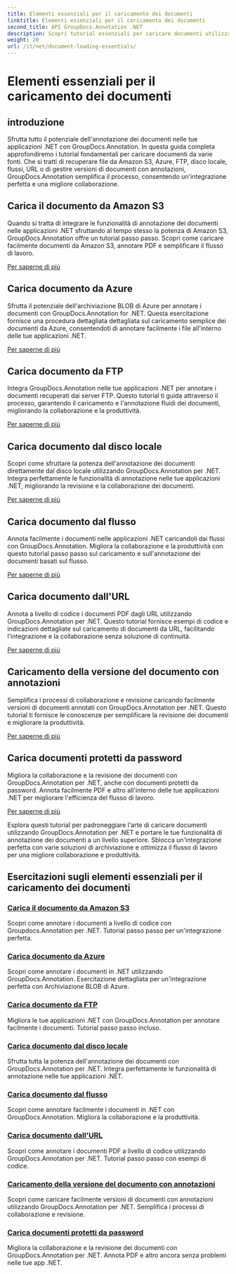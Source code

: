 ```yaml
---
title: Elementi essenziali per il caricamento dei documenti
linktitle: Elementi essenziali per il caricamento dei documenti
second_title: API GroupDocs.Annotation .NET
description: Scopri tutorial essenziali per caricare documenti utilizzando GroupDocs.Annotation .NET. Integrazione perfetta con Amazon S3, Azure, FTP, disco locale, flussi e altro ancora.
weight: 20
url: /it/net/document-loading-essentials/
---
```


# Elementi essenziali per il caricamento dei documenti

## introduzione

Sfrutta tutto il potenziale dell'annotazione dei documenti nelle tue applicazioni .NET con GroupDocs.Annotation. In questa guida completa approfondiremo i tutorial fondamentali per caricare documenti da varie fonti. Che si tratti di recuperare file da Amazon S3, Azure, FTP, disco locale, flussi, URL o di gestire versioni di documenti con annotazioni, GroupDocs.Annotation semplifica il processo, consentendo un'integrazione perfetta e una migliore collaborazione.

## Carica il documento da Amazon S3
Quando si tratta di integrare le funzionalità di annotazione dei documenti nelle applicazioni .NET sfruttando al tempo stesso la potenza di Amazon S3, GroupDocs.Annotation offre un tutorial passo passo. Scopri come caricare facilmente documenti da Amazon S3, annotare PDF e semplificare il flusso di lavoro.

[Per saperne di più](./load-document-from-amazon-s3/)

## Carica documento da Azure
Sfrutta il potenziale dell'archiviazione BLOB di Azure per annotare i documenti con GroupDocs.Annotation for .NET. Questa esercitazione fornisce una procedura dettagliata dettagliata sul caricamento semplice dei documenti da Azure, consentendoti di annotare facilmente i file all'interno delle tue applicazioni .NET.

[Per saperne di più](./load-document-from-azure/)

## Carica documento da FTP
Integra GroupDocs.Annotation nelle tue applicazioni .NET per annotare i documenti recuperati dai server FTP. Questo tutorial ti guida attraverso il processo, garantendo il caricamento e l'annotazione fluidi dei documenti, migliorando la collaborazione e la produttività.

[Per saperne di più](./load-document-from-ftp/)

## Carica documento dal disco locale
Scopri come sfruttare la potenza dell'annotazione dei documenti direttamente dal disco locale utilizzando GroupDocs.Annotation per .NET. Integra perfettamente le funzionalità di annotazione nelle tue applicazioni .NET, migliorando la revisione e la collaborazione dei documenti.

[Per saperne di più](./load-document-from-local-disk/)

## Carica documento dal flusso
Annota facilmente i documenti nelle applicazioni .NET caricandoli dai flussi con GroupDocs.Annotation. Migliora la collaborazione e la produttività con questo tutorial passo passo sul caricamento e sull'annotazione dei documenti basati sul flusso.

[Per saperne di più](./load-document-from-stream/)

## Carica documento dall'URL
Annota a livello di codice i documenti PDF dagli URL utilizzando GroupDocs.Annotation per .NET. Questo tutorial fornisce esempi di codice e indicazioni dettagliate sul caricamento di documenti da URL, facilitando l'integrazione e la collaborazione senza soluzione di continuità.

[Per saperne di più](./load-document-from-url/)

## Caricamento della versione del documento con annotazioni
Semplifica i processi di collaborazione e revisione caricando facilmente versioni di documenti annotati con GroupDocs.Annotation per .NET. Questo tutorial ti fornisce le conoscenze per semplificare la revisione dei documenti e migliorare la produttività.

[Per saperne di più](./loading-annotated-document-version/)

## Carica documenti protetti da password
Migliora la collaborazione e la revisione dei documenti con GroupDocs.Annotation per .NET, anche con documenti protetti da password. Annota facilmente PDF e altro all'interno delle tue applicazioni .NET per migliorare l'efficienza del flusso di lavoro.

[Per saperne di più](./load-password-protected-documents/)

Esplora questi tutorial per padroneggiare l'arte di caricare documenti utilizzando GroupDocs.Annotation per .NET e portare le tue funzionalità di annotazione dei documenti a un livello superiore. Sblocca un'integrazione perfetta con varie soluzioni di archiviazione e ottimizza il flusso di lavoro per una migliore collaborazione e produttività.
## Esercitazioni sugli elementi essenziali per il caricamento dei documenti
### [Carica il documento da Amazon S3](./load-document-from-amazon-s3/)
Scopri come annotare i documenti a livello di codice con Groupdocs.Annotation per .NET. Tutorial passo passo per un'integrazione perfetta.
### [Carica documento da Azure](./load-document-from-azure/)
Scopri come annotare i documenti in .NET utilizzando GroupDocs.Annotation. Esercitazione dettagliata per un'integrazione perfetta con Archiviazione BLOB di Azure.
### [Carica documento da FTP](./load-document-from-ftp/)
Migliora le tue applicazioni .NET con GroupDocs.Annotation per annotare facilmente i documenti. Tutorial passo passo incluso.
### [Carica documento dal disco locale](./load-document-from-local-disk/)
Sfrutta tutta la potenza dell'annotazione dei documenti con GroupDocs.Annotation per .NET. Integra perfettamente le funzionalità di annotazione nelle tue applicazioni .NET.
### [Carica documento dal flusso](./load-document-from-stream/)
Scopri come annotare facilmente i documenti in .NET con GroupDocs.Annotation. Migliora la collaborazione e la produttività.
### [Carica documento dall'URL](./load-document-from-url/)
Scopri come annotare i documenti PDF a livello di codice utilizzando GroupDocs.Annotation per .NET. Tutorial passo passo con esempi di codice.
### [Caricamento della versione del documento con annotazioni](./loading-annotated-document-version/)
Scopri come caricare facilmente versioni di documenti con annotazioni utilizzando GroupDocs.Annotation per .NET. Semplifica i processi di collaborazione e revisione.
### [Carica documenti protetti da password](./load-password-protected-documents/)
Migliora la collaborazione e la revisione dei documenti con GroupDocs.Annotation per .NET. Annota PDF e altro ancora senza problemi nelle tue app .NET.